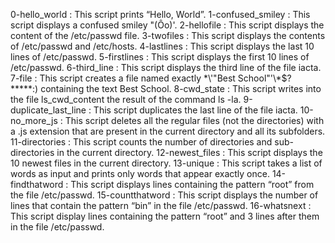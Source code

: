 0-hello_world : This script prints “Hello, World”.
1-confused_smiley : This script displays a confused smiley "(Ôo)'.
2-hellofile : This script displays the content of the /etc/passwd file.
3-twofiles : This script displays the contents of /etc/passwd and /etc/hosts.
4-lastlines : This script displays the last 10 lines of /etc/passwd.
5-firstlines : This script displays the first 10 lines of /etc/passwd.
6-third_line : This script displays the third line of the file iacta.
7-file : This script creates a file named exactly \*\\'"Best School"\'\\*$\?\*\*\*\*\*:) containing the text Best School.
8-cwd_state : This script writes into the file ls_cwd_content the result of the command ls -la.
9-duplicate_last_line : This script duplicates the last line of the file iacta.
10-no_more_js : This script deletes all the regular files (not the directories) with a .js extension that are present in the current directory and all its subfolders.
11-directories : This script counts the number of directories and sub-directories in the current directory.
12-newest_files : This script displays the 10 newest files in the current directory.
13-unique : This script takes a list of words as input and prints only words that appear exactly once.
14-findthatword : This script displays lines containing the pattern “root” from the file /etc/passwd.
15-countthatword : This script displays  the number of lines that contain the pattern “bin” in the file /etc/passwd.
16-whatsnext : This script display lines containing the pattern “root” and 3 lines after them in the file /etc/passwd.
